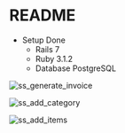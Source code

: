 # README

* Setup Done
  * Rails 7
  * Ruby 3.1.2
  * Database PostgreSQL


![ss_generate_invoice](https://user-images.githubusercontent.com/94526737/169668304-b2300e0a-0472-497c-b2ef-8318ee4ba5b8.png)

![ss_add_category](https://user-images.githubusercontent.com/94526737/169668310-ade7bc7d-e0bd-4dfb-9029-d2de7070fb87.png)


![ss_add_items](https://user-images.githubusercontent.com/94526737/169668359-b11c49a5-b29d-488a-8491-d4a75bc75445.png)
